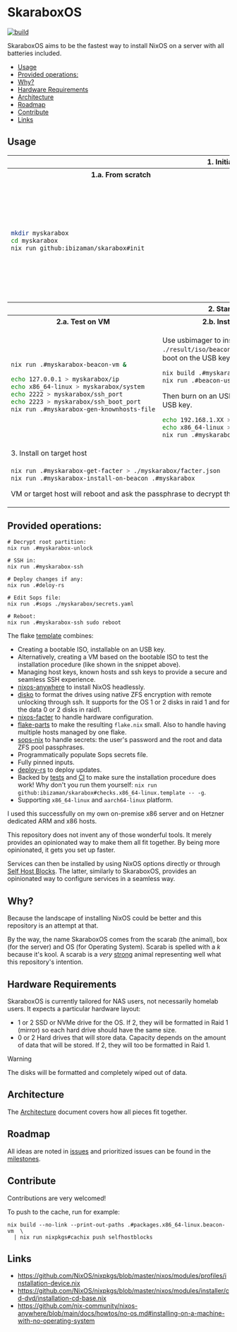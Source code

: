 # SkaraboxOS

[![build](https://github.com/ibizaman/skarabox/actions/workflows/build.yaml/badge.svg)](https://github.com/ibizaman/skarabox/actions/workflows/build.yaml)

SkaraboxOS aims to be the fastest way to install NixOS on a server
with all batteries included.

<!--toc:start-->
- [Usage](#usage)
- [Provided operations:](#provided-operations)
- [Why?](#why)
- [Hardware Requirements](#hardware-requirements)
- [Architecture](#architecture)
- [Roadmap](#roadmap)
- [Contribute](#contribute)
- [Links](#links)
<!--toc:end-->

## Usage

<table>
<tr>
<th colspan="6">1. Initialize repo</th>
</tr>
<tr>
<th colspan="3">1.a. From scratch</th>
<th colspan="3">1.b. In existing repo</th>
</tr>
<tr>
<td colspan="3">

```bash
mkdir myskarabox
cd myskarabox
nix run github:ibizaman/skarabox#init
```
</td>
<td colspan="3">

1. Merge [./template/flake.nix](./template/flake.nix) with yours.
2. Create Sops main key `sops.key` if needed:

   `nix run .#sops-create-main-key`.
3. Add Sops main key to Sops config `.sops.yaml`:

   `nix run .#sops-add-main-key`.
4. Create config for host `myskarabox` in folder `./myskarabox`:

   `nix run .#gen-new-host myskarabox`.

</td>
</tr>

<tr>
<th colspan="6">2. Start beacon</th>
</tr>
<tr>
<th colspan="2">2.a. Test on VM</th>
<th colspan="2">2.b. Install on Host</th>
<th colspan="2">2.c. Install on Cloud Instance</t0>
</tr>
<tr>
<td colspan="2">

```bash
nix run .#myskarabox-beacon-vm &

echo 127.0.0.1 > myskarabox/ip
echo x86_64-linux > myskarabox/system
echo 2222 > myskarabox/ssh_port
echo 2223 > myskarabox/ssh_boot_port
nix run .#myskarabox-gen-knownhosts-file
```
</td>
<td colspan="2">

Use usbimager to install
`./result/iso/beacon.iso` on a USB key
and boot on the USB key.

```bash
nix build .#myskarabox-beacon
nix run .#beacon-usbimager
```

Then burn on an USB key
then boot on USB key.

```bash
echo 192.168.1.XX > myskarabox/ip
echo x86_64-linux > myskarabox/system
nix run .#myskarabox-gen-knownhosts-file
```

</td>
<td colspan="2">
For Hetzner, start in recovery mode.

```nix
echo 192.168.1.XX > myskarabox/ip
echo x86_64-linux > myskarabox/system
nix run .#myskarabox-gen-knownhosts-file
```
</td>
</tr>
<tr>
<td colspan="6">3. Install on target host</td>
</tr>

<tr>
<td colspan="6">

```bash
nix run .#myskarabox-get-facter > ./myskarabox/facter.json
nix run .#myskarabox-install-on-beacon .#myskarabox
```

VM or target host will reboot and ask the passphrase to decrypt
the root partition. 

</td>
</tr>
</table>

## Provided operations:

```
# Decrypt root partition:
nix run .#myskarabox-unlock

# SSH in:
nix run .#myskarabox-ssh

# Deploy changes if any:
nix run .#deloy-rs

# Edit Sops file:
nix run .#sops ./myskarabox/secrets.yaml

# Reboot:
nix run .#myskarabox-ssh sudo reboot
```

The flake [template](./template) combines:
- Creating a bootable ISO, installable on an USB key.
- Alternatively, creating a VM based on the bootable ISO
  to test the installation procedure (like shown in the snippet above).
- Managing host keys, known hosts and ssh keys
  to provide a secure and seamless SSH experience.
- [nixos-anywhere][] to install NixOS headlessly.
- [disko][] to format the drives using native ZFS encryption with remote unlocking through ssh.
  It supports for the OS 1 or 2 disks in raid 1
  and for the data 0 or 2 disks in raid1.
- [nixos-facter][] to handle hardware configuration.
- [flake-parts][] to make the resulting `flake.nix` small.
  Also to handle having multiple hosts managed by one flake.
- [sops-nix][] to handle secrets: the user's password and the root and data ZFS pool passphrases.
- Programmatically populate Sops secrets file.
- Fully pinned inputs.
- [deploy-rs][] to deploy updates.
- Backed by [tests][] and [CI][] to make sure the installation procedure does work!
  Why don't you run them yourself: `nix run github:ibizaman/skarabox#checks.x86_64-linux.template -- -g`.
- Supporting `x86_64-linux` and `aarch64-linux` platform.

I used this successfully on my own on-premise x86 server
and on Hetzner dedicated ARM and x86 hosts.

[nixos-anywhere]: https://github.com/nix-community/nixos-anywhere
[disko]: https://github.com/nix-community/disko
[nixos-facter]: https://github.com/nix-community/nixos-facter
[flake-parts]: https://flake.parts/
[sops-nix]: https://github.com/Mic92/sops-nix
[deploy-rs]: https://github.com/serokell/deploy-rs
[tests]: ./tests/default.nix
[CI]: ./.github/workflows/build.yaml

This repository does not invent any of those wonderful tools.
It merely provides an opinionated way to make them all fit together.
By being more opinionated, it gets you set up faster.

Services can then be installed by using NixOS options directly
or through [Self Host Blocks](https://github.com/ibizaman/selfhostblocks).
The latter, similarly to SkaraboxOS, provides an opinionated way to configure services in a seamless way.

## Why?

Because the landscape of installing NixOS could be better
and this repository is an attempt at that.

By the way, the name SkaraboxOS comes from the scarab (the animal),
box (for the server) and OS (for Operating System).
Scarab is spelled with a _k_ because it's kool.
A scarab is a _very_ [strong][] animal representing well what this repository's intention.

[strong]: https://en.wikipedia.org/wiki/Dung_beetle#Ecology_and_behavior

## Hardware Requirements

SkaraboxOS is currently tailored for NAS users, not necessarily homelab users.
It expects a particular hardware layout:

- 1 or 2 SSD or NVMe drive for the OS.
  If 2, they will be formatted in Raid 1 (mirror) so each hard drive should have the same size.
- 0 or 2 Hard drives that will store data.
  Capacity depends on the amount of data that will be stored.
  If 2, they will too be formatted in Raid 1.

> [!WARNING]
> The disks will be formatted and completely wiped out of data.

## Architecture

The [Architecture][] document covers how all pieces fit together.

[Architecture]: ./docs/architecture.md

## Roadmap

All ideas are noted in [issues][]
and prioritized issues can be found in the [milestones][].

[issues]: https://github.com/ibizaman/skarabox/issues
[milestones]: https://github.com/ibizaman/skarabox/milestones

## Contribute

Contributions are very welcomed!

To push to the cache, run for example:

```
nix build --no-link --print-out-paths .#packages.x86_64-linux.beacon-vm  \
  | nix run nixpkgs#cachix push selfhostblocks
```

## Links

- https://github.com/NixOS/nixpkgs/blob/master/nixos/modules/profiles/installation-device.nix
- https://github.com/NixOS/nixpkgs/blob/master/nixos/modules/installer/cd-dvd/installation-cd-base.nix
- https://github.com/nix-community/nixos-anywhere/blob/main/docs/howtos/no-os.md#installing-on-a-machine-with-no-operating-system
